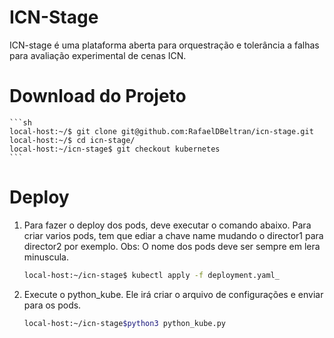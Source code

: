 # ICN-Stage

ICN-stage é uma plataforma aberta para orquestração e tolerância a falhas para avaliação experimental de cenas ICN.

# Download do Projeto

    ```sh
    local-host:~/$ git clone git@github.com:RafaelDBeltran/icn-stage.git
    local-host:~/$ cd icn-stage/
    local-host:~/icn-stage$ git checkout kubernetes
    ```

# Deploy

1. Para fazer o deploy dos pods, deve executar o comando abaixo.
   Para criar varios pods, tem que ediar a chave name mudando o director1 para director2 por exemplo.
   Obs: O nome dos pods deve ser sempre em lera minuscula.
    ```sh
    local-host:~/icn-stage$ kubectl apply -f deployment.yaml_
    ```
2. Execute o python_kube. Ele irá criar o arquivo de configurações e enviar para os pods.

   ```sh
   local-host:~/icn-stage$python3 python_kube.py
   ```




[//]: # (These are reference links used in the body of this note and get stripped out when the markdown processor does its job. There is no need to format nicely because it shouldn't be seen. Thanks SO - http://stackoverflow.com/questions/4823468/store-comments-in-markdown-syntax)


   [dill]: <https://github.com/joemccann/dillinger>
   [git-repo-url]: <https://github.com/joemccann/dillinger.git>
   [john gruber]: <http://daringfireball.net>
   [df1]: <http://daringfireball.net/projects/markdown/>
   [markdown-it]: <https://github.com/markdown-it/markdown-it>
   [Ace Editor]: <http://ace.ajax.org>
   [node.js]: <http://nodejs.org>
   [Twitter Bootstrap]: <http://twitter.github.com/bootstrap/>
   [jQuery]: <http://jquery.com>
   [@tjholowaychuk]: <http://twitter.com/tjholowaychuk>
   [express]: <http://expressjs.com>
   [AngularJS]: <http://angularjs.org>
   [Gulp]: <http://gulpjs.com>

   [PlDb]: <https://github.com/joemccann/dillinger/tree/master/plugins/dropbox/README.md>
   [PlGh]: <https://github.com/joemccann/dillinger/tree/master/plugins/github/README.md>
   [PlGd]: <https://github.com/joemccann/dillinger/tree/master/plugins/googledrive/README.md>
   [PlOd]: <https://github.com/joemccann/dillinger/tree/master/plugins/onedrive/README.md>
   [PlMe]: <https://github.com/joemccann/dillinger/tree/master/plugins/medium/README.md>
   [PlGa]: <https://github.com/RahulHP/dillinger/blob/master/plugins/googleanalytics/README.md>
